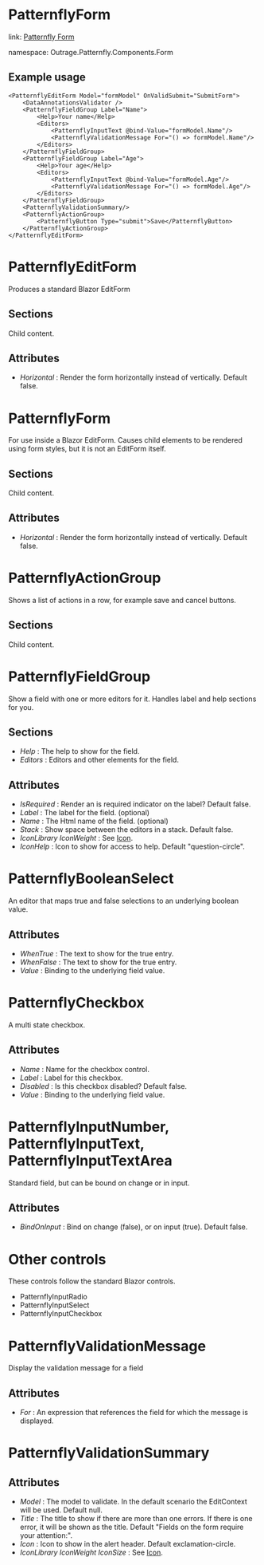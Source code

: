 ﻿

# PatternflyForm

link: [Patternfly Form](https://www.patternfly.org/v4/components/form)

namespace: Outrage.Patternfly.Components.Form

## Example usage

```
<PatternflyEditForm Model="formModel" OnValidSubmit="SubmitForm">
    <DataAnnotationsValidator />
    <PatternflyFieldGroup Label="Name">
        <Help>Your name</Help>
        <Editors>
            <PatternflyInputText @bind-Value="formModel.Name"/>
            <PatternflyValidationMessage For="() => formModel.Name"/>
        </Editors>
    </PatternflyFieldGroup>
    <PatternflyFieldGroup Label="Age">
        <Help>Your age</Help>
        <Editors>
            <PatternflyInputText @bind-Value="formModel.Age"/>
            <PatternflyValidationMessage For="() => formModel.Age"/>
        </Editors>
    </PatternflyFieldGroup>
    <PatternflyValidationSummary/>
    <PatternflyActionGroup>
        <PatternflyButton Type="submit">Save</PatternflyButton>
    </PatternflyActionGroup>
</PatternflyEditForm>
```

# PatternflyEditForm

Produces a standard Blazor EditForm
## Sections

Child content.

## Attributes

* *Horizontal* : Render the form horizontally instead of vertically. Default false.

# PatternflyForm

For use inside a Blazor EditForm.  Causes child elements to be rendered using form styles, but it is not an EditForm itself.

## Sections

Child content.

## Attributes

* *Horizontal* : Render the form horizontally instead of vertically. Default false.

# PatternflyActionGroup

Shows a list of actions in a row, for example save and cancel buttons.

## Sections

Child content.

# PatternflyFieldGroup

Show a field with one or more editors for it.  Handles label and help sections for you.

## Sections

* *Help* : The help to show for the field.
* *Editors* : Editors and other elements for the field.

## Attributes

* *IsRequired* : Render an is required indicator on the label? Default false.
* *Label* : The label for the field. (optional)
* *Name* : The Html name of the field. (optional)
* *Stack* : Show space between the editors in a stack. Default false.
* *IconLibrary* *IconWeight* : See [Icon](/icon).
* *IconHelp* : Icon to show for access to help. Default "question-circle".

# PatternflyBooleanSelect

An editor that maps true and false selections to an underlying boolean value.

## Attributes

* *WhenTrue* : The text to show for the true entry.
* *WhenFalse* : The text to show for the true entry.
* *Value* : Binding to the underlying field value.

# PatternflyCheckbox

A multi state checkbox.

## Attributes

* *Name* : Name for the checkbox control.
* *Label* : Label for this checkbox.
* *Disabled* : Is this checkbox disabled? Default false.
* *Value* : Binding to the underlying field value.

# PatternflyInputNumber, PatternflyInputText, PatternflyInputTextArea

Standard field, but can be bound on change or in input.

## Attributes

* *BindOnInput* : Bind on change (false), or on input (true). Default false.

# Other controls

These controls follow the standard Blazor controls.

* PatternflyInputRadio
* PatternflyInputSelect
* PatternflyInputCheckbox

# PatternflyValidationMessage

Display the validation message for a field

## Attributes

* *For* : An expression that references the field for which the message is displayed.

# PatternflyValidationSummary

## Attributes

* *Model* : The model to validate.  In the default scenario the EditContext will be used. Default null.
* *Title* : The title to show if there are more than one errors.  If there is one error, it will be shown as the title. Default "Fields on the form require your attention:".
* *Icon* : Icon to show in the alert header. Default exclamation-circle.
* *IconLibrary* *IconWeight* *IconSize* : See [Icon](/icon).




